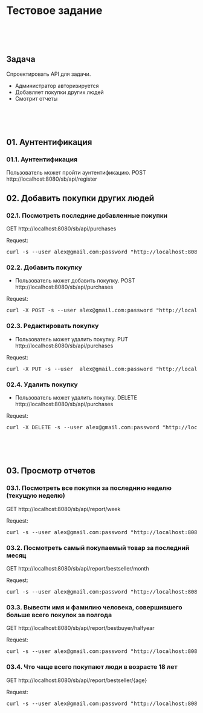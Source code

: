# Тестовое задание
<br/><br/><br/>

## Задача

Спроектировать API для задачи.
- Администратор авторизируется 
- Добавляет покупки других людей
- Смотрит отчеты

<br/><br/><br/>


## 01. Аунтентификация 

### 01.1. Аунтентификация
Пользователь может пройти аунтентификацию.
POST http://localhost:8080/sb/api/register


## 02. Добавить покупки других людей

### 02.1. Посмотреть последние добавленные покупки
GET http://localhost:8080/sb/api/purchases

Request:
<pre>curl -s --user alex@gmail.com:password "http://localhost:8080/sb/api/purchases"</pre>


### 02.2. Добавить покупку
- Пользователь может добавить покупку.
POST http://localhost:8080/sb/api/purchases

Request:
 <pre>curl -X POST -s --user alex@gmail.com:password "http://localhost:8080/sb/api/purchases"</pre>


### 02.3. Редактировать покупку
- Пользователь может удалить покупку.
PUT http://localhost:8080/sb/api/purchases

Request:
 <pre>curl -X PUT -s --user  alex@gmail.com:password "http://localhost:8080/sb/api/purchases/{id}"</pre>


### 02.4. Удалить покупку 
- Пользователь может удалить покупку.
DELETE http://localhost:8080/sb/api/purchases

Request:
 <pre>curl -X DELETE -s --user alex@gmail.com:password "http://localhost:8080/sb/api/purchases/{id}"</pre>


<br/><br/><br/>

## 03. Просмотр отчетов

### 03.1. Посмотреть все покупки за последнию неделю (текущую неделю)
GET http://localhost:8080/sb/api/report/week

Request:
<pre>curl -s --user alex@gmail.com:password "http://localhost:8080/sb/api/report/week"</pre>


### 03.2. Посмотреть самый покупаемый товар за последний месяц
GET http://localhost:8080/sb/api/report/bestseller/month

Request:
<pre>curl -s --user alex@gmail.com:password "http://localhost:8080/sb/api/report/bestseller/month"</pre>


### 03.3. Вывести имя и фамилию человека, совершившего больше всего покупок за полгода
GET http://localhost:8080/sb/api/report/bestbuyer/halfyear

Request:
<pre>curl -s --user alex@gmail.com:password "http://localhost:8080/sb/api/report/bestbuyer/halfyear"</pre>


### 03.4. Что чаще всего покупают люди в возрасте 18 лет
GET http://localhost:8080/sb/api/report/bestseller/{age}

Request:
<pre>curl -s --user alex@gmail.com:password "http://localhost:8080/sb/api/report/bestseller/{age}"</pre>

<br/><br/><br/>



